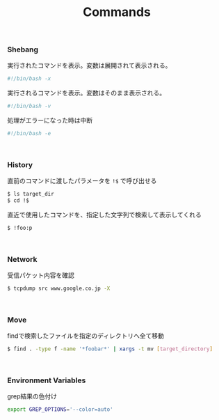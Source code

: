 <h1 align="center">Commands</h1>
<br>

### Shebang

実行されたコマンドを表示。変数は展開されて表示される。

```bash
#!/bin/bash -x
```

実行されるコマンドを表示。変数はそのまま表示される。

```bash
#!/bin/bash -v
```

処理がエラーになった時は中断

```bash
#!/bin/bash -e
```

<br>

### History

直前のコマンドに渡したパラメータを `!$` で呼び出せる

```bash
$ ls target_dir
$ cd !$
```

直近で使用したコマンドを、指定した文字列で検索して表示してくれる

```bash
$ !foo:p
```

<br>

### Network

受信パケット内容を確認

```bash
$ tcpdump src www.google.co.jp -X
```

<br>

### Move

findで検索したファイルを指定のディレクトリへ全て移動

```bash
$ find . -type f -name '*foobar*' | xargs -t mv [target_directory]
```

<br>

### Environment Variables

grep結果の色付け

```bash
export GREP_OPTIONS='--color=auto'
```
